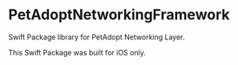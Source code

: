 # PetAdoptNetworkingFramework

Swift Package library for PetAdopt Networking Layer.

This Swift Package was built for iOS only.
